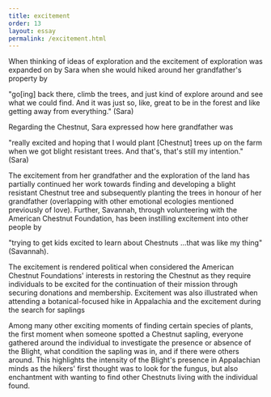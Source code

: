 ```yaml
---
title: excitement
order: 13
layout: essay
permalink: /excitement.html
---
```

<style>
div.c {
  border-color: rgb(240, 50, 230)
}
</style>
<div class="a">
<p>When thinking of ideas of exploration and the excitement of exploration was expanded on by Sara when she would hiked around her grandfather's property by</p>

<div class="c">
<p>"go[ing] back there, climb the trees, and just kind of explore around and see what we could find. And it was just so, like, great to be in the forest and like getting away from everything." (Sara)</p></div>

<div class="b">
<p>Regarding the Chestnut, Sara expressed how here grandfather was</p> 

<div class="c">
"really excited and hoping that I would plant [Chestnut] trees up on the farm when we got blight resistant trees. And that's, that's still my intention." (Sara) </p></div> 

<div class="b">
<p>The excitement from her grandfather and the exploration of the land has partially continued her work towards finding and developing a blight resistant Chestnut tree and subsequently planting the trees in honour of her grandfather (overlapping with other emotional ecologies mentioned previously of love). Further, Savannah, through volunteering with the American Chestnut Foundation, has been instilling excitement into other people by</p>

<div class="c">
<p>"trying to get kids excited to learn about Chestnuts ...that was like my thing" (Savannah).</p></div> 

<div class="b">
<p>The excitement is rendered political when considered the American Chestnut Foundations' interests in restoring the Chestnut as they require individuals to be excited for the continuation of their mission through securing donations and membership. Excitement was also illustrated when attending a botanical-focused hike in Appalachia and the excitement during the search for saplings</p> 

<p>Among many other exciting moments of finding certain species of plants, the first moment when someone spotted a Chestnut sapling, everyone gathered around the individual to investigate the presence or absence of the Blight, what condition the sapling was in, and if there were others around. This highlights the intensity of the Blight's presence in Appalachian minds as the hikers' first thought was to look for the fungus, but also enchantment with wanting to find other Chestnuts living with the individual found.</p>

